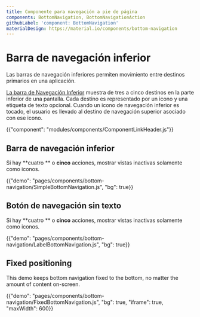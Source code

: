 ```yaml
---
title: Componente para navegación a pie de página
components: BottomNavigation, BottomNavigationAction
githubLabel: 'component: BottomNavigation'
materialDesign: https://material.io/components/bottom-navigation
---
```


# Barra de navegación inferior

<p class="description">Las barras de navegación inferiores permiten movimiento entre destinos primarios en una aplicación.</p>

[La barra de Navegación Inferior](https://material.io/design/components/bottom-navigation.html) muestra de tres a cinco destinos en la parte inferior de una pantalla. Cada destino es representado por un icono y una etiqueta de texto opcional. Cuando un icono de navegación inferior es tocado, el usuario es llevado al destino de navegación superior asociado con ese icono.

{{"component": "modules/components/ComponentLinkHeader.js"}}

## Barra de navegación inferior

Si hay **cuatro ** o **cinco** acciones, mostrar vistas inactivas solamente como iconos.

{{"demo": "pages/components/bottom-navigation/SimpleBottomNavigation.js", "bg": true}}

## Botón de navegación sin texto

Si hay **cuatro ** o **cinco** acciones, mostrar vistas inactivas solamente como iconos.

{{"demo": "pages/components/bottom-navigation/LabelBottomNavigation.js", "bg": true}}

## Fixed positioning

This demo keeps bottom navigation fixed to the bottom, no matter the amount of content on-screen.

{{"demo": "pages/components/bottom-navigation/FixedBottomNavigation.js", "bg": true, "iframe": true, "maxWidth": 600}}
